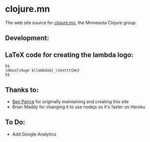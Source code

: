 # clojure.mn

The web site source for [clojure.mn](http://clojure.mn/), the Minnesota Clojure group.

## Development:


## LaTeX code for creating the lambda logo:
    $$
    \mbox{\Huge $\lambda$}_\texttt{mn}
    $$

## Thanks to:
* [Ben Peirce](http://bpeirce.me) for originally maintaining and
  creating this site
* Brian Maddy for changing it to use nodejs so it's faster on Heroku

## To Do:
* Add Google Analytics
